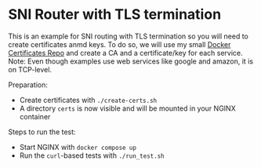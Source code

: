 # SNI Router with TLS termination

This is an example for SNI routing with TLS termination so you will need to create certificates anmd keys. To do so, we will use my small [Docker Certificates Repo](https://github.com/Schm1tz1/certificates-docker) and create a CA and a certificate/key for each service.
Note: Even though examples use web services like google and amazon, it is on TCP-level.

Preparation:
- Create certificates with `./create-certs.sh`
- A directory `certs` is now visible and will be mounted in your NGINX container

Steps to run the test:
- Start NGINX with `docker compose up`
- Run the `curl`-based tests with `./run_test.sh`
